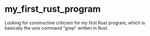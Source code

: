 # my_first_rust_program
Looking for constructive criticism for my first Rust program, which is basically the unix command "grep" written in Rust.
